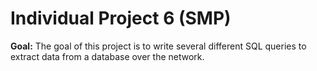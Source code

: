 # Individual Project 6 (SMP)

**Goal:** The goal of this project is to write several different SQL queries to extract data from a database over the network. 
